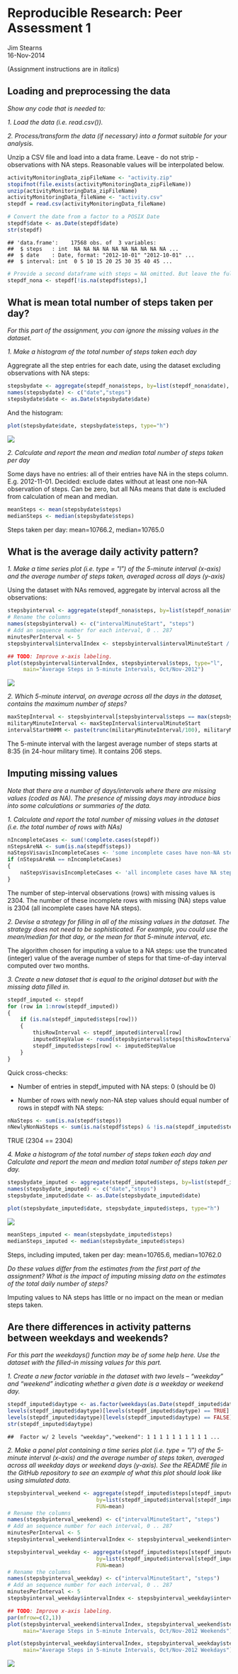 # Reproducible Research: Peer Assessment 1
Jim Stearns  
16-Nov-2014  

(Assignment instructions are in *italics*)

## Loading and preprocessing the data

*Show any code that is needed to:*

*1. Load the data (i.e. read.csv()).*

*2. Process/transform the data (if necessary) into a format suitable for your analysis.*

Unzip a CSV file and load into a data frame. Leave - do not strip - observations with NA steps. Reasonable values will be interpolated below.


```r
activityMonitoringData_zipFileName <- "activity.zip"
stopifnot(file.exists(activityMonitoringData_zipFileName))
unzip(activityMonitoringData_zipFileName)
activityMonitoringData_fileName <- "activity.csv"
stepdf = read.csv(activityMonitoringData_fileName)

# Convert the date from a factor to a POSIX Date
stepdf$date <- as.Date(stepdf$date)
str(stepdf)
```

```
## 'data.frame':	17568 obs. of  3 variables:
##  $ steps   : int  NA NA NA NA NA NA NA NA NA NA ...
##  $ date    : Date, format: "2012-10-01" "2012-10-01" ...
##  $ interval: int  0 5 10 15 20 25 30 35 40 45 ...
```

```r
# Provide a second dataframe with steps = NA omitted. But leave the full version - will be needed.
stepdf_nona <- stepdf[!is.na(stepdf$steps),]
```

## What is mean total number of steps taken per day?

*For this part of the assignment, you can ignore the missing values in the dataset.*

*1. Make a histogram of the total number of steps taken each day*

Aggregrate all the step entries for each date, using the dataset excluding observations with NA steps:


```r
stepsbydate <- aggregate(stepdf_nona$steps, by=list(stepdf_nona$date), FUN=sum)
names(stepsbydate) <- c("date","steps")
stepsbydate$date <- as.Date(stepsbydate$date)
```

And the histogram:


```r
plot(stepsbydate$date, stepsbydate$steps, type="h")
```

![](PA1_template_files/figure-html/plot-date-vs-stepsByDate-noNA-1.png) 

*2. Calculate and report the mean and median total number of steps taken per day*

Some days have no entries: all of their entries have NA in the steps column. E.g. 2012-11-01.
Decided: exclude dates without at least one non-NA observation of steps. Can be zero, 
but all NAs means that date is excluded from calculation of mean and median.


```r
meanSteps <- mean(stepsbydate$steps)
medianSteps <- median(stepsbydate$steps)
```

Steps taken per day: mean=10766.2, median=10765.0

## What is the average daily activity pattern?

*1. Make a time series plot (i.e. type = "l") of the 5-minute interval (x-axis) and the average number of steps taken, averaged across all days (y-axis)*

Using the dataset with NAs removed, aggregate by interval across all the observations:

```r
stepsbyinterval <- aggregate(stepdf_nona$steps, by=list(stepdf_nona$interval), FUN=mean)
# Rename the columns
names(stepsbyinterval) <- c("intervalMinuteStart", "steps")
# Add an sequence number for each interval, 0 .. 287
minutesPerInterval <- 5
stepsbyinterval$intervalIndex <- stepsbyinterval$intervalMinuteStart / minutesPerInterval
```

```r
## TODO: Improve x-axis labeling.
plot(stepsbyinterval$intervalIndex, stepsbyinterval$steps, type="l", 
     main="Average Steps in 5-minute Intervals, Oct/Nov-2012")
```

![](PA1_template_files/figure-html/time-series-plot-interval-vs-average-steps-1.png) 

*2. Which 5-minute interval, on average across all the days in the dataset, contains the maximum number of steps?*

```r
maxStepInterval <- stepsbyinterval[stepsbyinterval$steps == max(stepsbyinterval$steps),]
militaryMinuteInterval <- maxStepInterval$intervalMinuteStart
intervalStartHHMM <- paste(trunc(militaryMinuteInterval/100), militaryMinuteInterval %% 100, sep=":")
```

The 5-minute interval with the largest average number of steps starts at 8:35 (in 24-hour military time).
It contains 206 steps.

## Imputing missing values

*Note that there are a number of days/intervals where there are missing values (coded as NA). The presence of missing days may introduce bias into some calculations or summaries of the data.*

*1. Calculate and report the total number of missing values in the dataset (i.e. the total number of rows with NAs)*


```r
nIncompleteCases <- sum(!complete.cases(stepdf))
nStepsAreNA <- sum(is.na(stepdf$steps))
naStepsVisavisIncompleteCases <- 'some incomplete cases have non-NA steps'
if (nStepsAreNA == nIncompleteCases)
{
    naStepsVisavisIncompleteCases <- 'all incomplete cases have NA steps'
}
```
The number of step-interval observations (rows) with missing values is 2304.
The number of these incomplete rows with missing (NA) steps value is 2304 
(all incomplete cases have NA steps).

*2. Devise a strategy for filling in all of the missing values in the dataset. The strategy does not need to be sophisticated. For example, you could use the mean/median for that day, or the mean for that 5-minute interval, etc.*

The algorithm chosen for imputing a value to a NA steps: use the truncated (integer) value of the 
average number of steps for that time-of-day interval computed over two months.

*3. Create a new dataset that is equal to the original dataset but with the missing data filled in.*


```r
stepdf_imputed <- stepdf
for (row in 1:nrow(stepdf_imputed))
{
    if (is.na(stepdf_imputed$steps[row]))
    {
        thisRowInterval <- stepdf_imputed$interval[row]
        imputedStepValue <- round(stepsbyinterval$steps[thisRowInterval == stepsbyinterval$intervalMinuteStart])
        stepdf_imputed$steps[row] <- imputedStepValue
    }
}
```
Quick cross-checks:

* Number of entries in stepdf_imputed with NA steps: 0 (should be 0)

* Number of rows with newly non-NA step values should equal number of rows in stepdf with NA steps:

```r
nNaSteps <- sum(is.na(stepdf$steps))
nNewlyNonNaSteps <- sum(is.na(stepdf$steps) & !is.na(stepdf_imputed$steps))
```
TRUE (2304 == 2304)

*4. Make a histogram of the total number of steps taken each day and Calculate and report the mean and median total number of steps taken per day.*


```r
stepsbydate_imputed <- aggregate(stepdf_imputed$steps, by=list(stepdf_imputed$date), FUN=sum)
names(stepsbydate_imputed) <- c("date","steps")
stepsbydate_imputed$date <- as.Date(stepsbydate_imputed$date)
```


```r
plot(stepsbydate_imputed$date, stepsbydate_imputed$steps, type="h")
```

![](PA1_template_files/figure-html/plot-date-vs-stepsByDate-NAimputed-1.png) 


```r
meanSteps_imputed <- mean(stepsbydate_imputed$steps)
medianSteps_imputed <- median(stepsbydate_imputed$steps)
```
Steps, including imputed, taken per day: mean=10765.6, median=10762.0

*Do these values differ from the estimates from the first part of the assignment? What is the impact of imputing missing data on the estimates of the total daily number of steps?*

Imputing values to NA steps has little or no impact on the mean or median steps taken.

## Are there differences in activity patterns between weekdays and weekends?

*For this part the weekdays() function may be of some help here. Use the dataset with the filled-in missing values for this part.*

*1. Create a new factor variable in the dataset with two levels – “weekday” and “weekend” indicating whether a given date is a weekday or weekend day.*


```r
stepdf_imputed$daytype <- as.factor(weekdays(as.Date(stepdf_imputed$date)) %in% c('Saturday', 'Sunday'))
levels(stepdf_imputed$daytype)[levels(stepdf_imputed$daytype) == TRUE] <- "weekend"
levels(stepdf_imputed$daytype)[levels(stepdf_imputed$daytype) == FALSE] <- "weekday"
str(stepdf_imputed$daytype)
```

```
##  Factor w/ 2 levels "weekday","weekend": 1 1 1 1 1 1 1 1 1 1 ...
```

*2. Make a panel plot containing a time series plot (i.e. type = "l") of the 5-minute interval (x-axis) and the average number of steps taken, averaged across all weekday days or weekend days (y-axis). See the README file in the GitHub repository to see an example of what this plot should look like using simulated data.*


```r
stepsbyinterval_weekend <- aggregate(stepdf_imputed$steps[stepdf_imputed$daytype == "weekend"], 
                            by=list(stepdf_imputed$interval[stepdf_imputed$daytype == "weekend"]), 
                            FUN=mean)
# Rename the columns
names(stepsbyinterval_weekend) <- c("intervalMinuteStart", "steps")
# Add an sequence number for each interval, 0 .. 287
minutesPerInterval <- 5
stepsbyinterval_weekend$intervalIndex <- stepsbyinterval_weekend$intervalMinuteStart / minutesPerInterval
```


```r
stepsbyinterval_weekday <- aggregate(stepdf_imputed$steps[stepdf_imputed$daytype == "weekday"], 
                            by=list(stepdf_imputed$interval[stepdf_imputed$daytype == "weekday"]), 
                            FUN=mean)
# Rename the columns
names(stepsbyinterval_weekday) <- c("intervalMinuteStart", "steps")
# Add an sequence number for each interval, 0 .. 287
minutesPerInterval <- 5
stepsbyinterval_weekday$intervalIndex <- stepsbyinterval_weekday$intervalMinuteStart / minutesPerInterval
```


```r
## TODO: Improve x-axis labeling.
par(mfrow=c(2,1))
plot(stepsbyinterval_weekend$intervalIndex, stepsbyinterval_weekend$steps, type="l", 
     main="Average Steps in 5-minute Intervals, Oct/Nov-2012 Weekends")

plot(stepsbyinterval_weekday$intervalIndex, stepsbyinterval_weekday$steps, type="l", 
     main="Average Steps in 5-minute Intervals, Oct/Nov-2012 Weekdays")
```

![](PA1_template_files/figure-html/time-series-plot-interval-vs-average-steps-weekend-and-weekday-1.png) 
